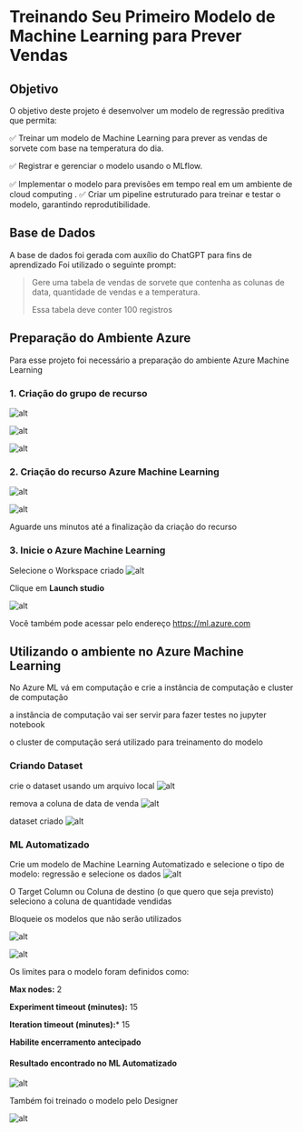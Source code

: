 # Treinando Seu Primeiro Modelo de Machine Learning para Prever Vendas

## Objetivo

O objetivo deste projeto é desenvolver um modelo de regressão preditiva que permita: 

✅ Treinar um modelo de Machine Learning para prever as vendas de sorvete com base na temperatura do dia.

✅ Registrar e gerenciar o modelo usando o MLflow.

✅ Implementar o modelo para previsões em tempo real em um ambiente de cloud computing
.
✅ Criar um pipeline estruturado para treinar e testar o modelo, garantindo reprodutibilidade.



## Base de Dados
A base de dados foi gerada com auxílio do ChatGPT para fins de aprendizado
Foi utilizado o seguinte prompt:

> Gere uma tabela de vendas de sorvete que contenha as colunas de data, quantidade de vendas e a temperatura.
> 
> Essa tabela deve conter 100 registros


## Preparação do Ambiente Azure

Para esse projeto foi necessário a preparação do ambiente Azure Machine Learning
### 1. Criação do grupo de recurso
![alt](https://github.com/David8Fernando/Treinando-Seu-Primeiro-Modelo-de-Machine-Learning-para-Prever-Vendas/blob/main/img/img1_grupo_recursos.png) 

![alt](https://github.com/David8Fernando/Treinando-Seu-Primeiro-Modelo-de-Machine-Learning-para-Prever-Vendas/blob/main/img/img2_criar_grupo_recursos.png) 

![alt](https://github.com/David8Fernando/Treinando-Seu-Primeiro-Modelo-de-Machine-Learning-para-Prever-Vendas/blob/main/img/img3_criar_grupo_recursos.png) 


### 2. Criação do recurso Azure Machine Learning

![alt](https://github.com/David8Fernando/Treinando-Seu-Primeiro-Modelo-de-Machine-Learning-para-Prever-Vendas/blob/main/img/img4_criar_recurso.png) 

![alt](https://github.com/David8Fernando/Treinando-Seu-Primeiro-Modelo-de-Machine-Learning-para-Prever-Vendas/blob/main/img/img4_recurso_AzureML.png) 

Aguarde uns minutos até a finalização da criação do recurso

### 3. Inicie o Azure Machine Learning
Selecione o Workspace criado
![alt](https://github.com/David8Fernando/Treinando-Seu-Primeiro-Modelo-de-Machine-Learning-para-Prever-Vendas/blob/main/img/img5_acessoAzureML.png) 

Clique em **Launch studio**

![alt](https://github.com/David8Fernando/Treinando-Seu-Primeiro-Modelo-de-Machine-Learning-para-Prever-Vendas/blob/main/img/img5_iniciarAzureML.png) 


Você também pode acessar pelo endereço https://ml.azure.com


## Utilizando o ambiente no Azure Machine Learning


No Azure ML vá em computação e crie a instância de computação e cluster de computação

a instância de computação vai ser servir para fazer testes no jupyter notebook

o cluster de computação será utilizado para treinamento do modelo

### Criando Dataset

crie o dataset usando um arquivo local
![alt](https://github.com/David8Fernando/Treinando-Seu-Primeiro-Modelo-de-Machine-Learning-para-Prever-Vendas/blob/main/img/img6dataset.png) 

remova a coluna de data de venda
![alt](https://github.com/David8Fernando/Treinando-Seu-Primeiro-Modelo-de-Machine-Learning-para-Prever-Vendas/blob/main/img/img6removedata.png) 

dataset criado
![alt](https://github.com/David8Fernando/Treinando-Seu-Primeiro-Modelo-de-Machine-Learning-para-Prever-Vendas/blob/main/img/img6rdatasetcriado.png) 


### ML Automatizado
Crie um modelo de Machine Learning Automatizado e selecione o tipo de modelo: regressão e selecione os dados
![alt](https://github.com/David8Fernando/Treinando-Seu-Primeiro-Modelo-de-Machine-Learning-para-Prever-Vendas/blob/main/img/img_tiposdemodeloML.png) 

O Target Column ou Coluna de destino (o que quero que seja previsto) seleciono a coluna de quantidade vendidas


Bloqueie os modelos que não serão utilizados

![alt](https://github.com/David8Fernando/Treinando-Seu-Primeiro-Modelo-de-Machine-Learning-para-Prever-Vendas/blob/main/img/img6configadicional.png) 

![alt](https://github.com/David8Fernando/Treinando-Seu-Primeiro-Modelo-de-Machine-Learning-para-Prever-Vendas/blob/main/img/img6config_remove.png) 

Os limites para o modelo foram definidos como:

**Max nodes:** 2

**Experiment timeout (minutes):** 15

**Iteration timeout (minutes):*** 15

**Habilite encerramento antecipado** 

#### Resultado encontrado no ML Automatizado

![alt](https://github.com/David8Fernando/Treinando-Seu-Primeiro-Modelo-de-Machine-Learning-para-Prever-Vendas/blob/main/img/resultado_designer.png) 

Também foi treinado o modelo pelo Designer

![alt](https://github.com/David8Fernando/Treinando-Seu-Primeiro-Modelo-de-Machine-Learning-para-Prever-Vendas/blob/main/img/resultado_designer1.png) 



